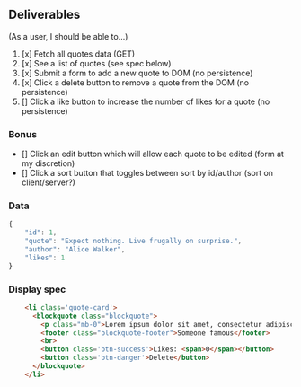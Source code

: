 ## Deliverables
(As a user, I should be able to...)
1. [x] Fetch all quotes data (GET)
2. [x] See a list of quotes (see spec below)
3. [x] Submit a form to add a new quote to DOM (no persistence)
4. [x] Click a delete button to remove a quote from the DOM (no persistence)
5. [] Click a like button to increase the number of likes for a quote (no persistence)

### Bonus
- [] Click an edit button which will allow each quote to be edited (form at my discretion)
- [] Click a sort button that toggles between sort by id/author (sort on client/server?)

### Data
```javascript
{
    "id": 1,
    "quote": "Expect nothing. Live frugally on surprise.",
    "author": "Alice Walker",
    "likes": 1
}
```

### Display spec
```html
    <li class='quote-card'>
      <blockquote class="blockquote">
        <p class="mb-0">Lorem ipsum dolor sit amet, consectetur adipiscing elit. Integer posuere erat a ante.</p>
        <footer class="blockquote-footer">Someone famous</footer>
        <br>
        <button class='btn-success'>Likes: <span>0</span></button>
        <button class='btn-danger'>Delete</button>
      </blockquote>
    </li>
```
